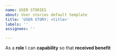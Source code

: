 ```yaml
---
name: USER STORIES
about: User stories default template
title: 'USER STORY: <title>'
labels: ''
assignees: ''

---
```


As a **role** I can **capability** so that **received benefit**
